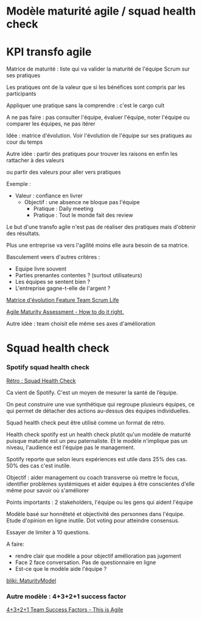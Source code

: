 # Modèle maturité agile / squad health check

# KPI transfo agile

Matrice de maturité : liste qui va valider la maturité de l'équipe Scrum sur ses pratiques

Les pratiques ont de la valeur que si les bénéfices sont compris par les participants

Appliquer une pratique sans la comprendre : c'est le cargo cult  

A ne pas faire : pas consulter l'équipe, évaluer l'équipe, noter l'équipe ou comparer les équipes, ne pas itérer

Idée : matrice d'évolution. Voir l'évolution de l'équipe sur ses pratiques au cour du temps

Autre idée : partir des pratiques pour trouver les raisons en enfin les rattacher à des valeurs 

ou partir des valeurs pour aller vers pratiques

Exemple : 

- Valeur : confiance en livrer
    - Objectif : une absence ne bloque pas l'équipe
        - Pratique : Daily meeting
        - Pratique : Tout le monde fait des review

Le but d'une transfo agile n'est pas de réaliser des pratiques mais d'obtenir des résultats. 

Plus une entreprise va vers l'agilité moins elle aura besoin de sa matrice. 

Basculement veers d'autres critères : 

- Equipe livre souvent
- Parties prenantes contentes ? (surtout utilisateurs)
- Les équipes se sentent bien ?
- L'entreprise gagne-t-elle de l'argent ?

[Matrice d'évolution Feature Team Scrum Life](https://docs.google.com/spreadsheets/d/1TbkmJihLWumsgxPwThuevEYF9oUKm81b8CqPoUj4jQ8/edit#gid=1247087627)

[Agile Maturity Assessment - How to do it right.](https://www.youtube.com/watch?v=TuuNiXdWqRA&ab_channel=TiagoRosa)

Autre idée : team choisit elle même ses axes d'amélioration

# Squad health check

### Spotify squad health check

[Rétro : Squad Health Check](https://jp-lambert.me/r%C3%A9tro-squad-health-check-94d3fed9997)

Ca vient de Spotify. C'est un moyen de mesurer la santé de l’équipe. 

On peut construire une vue synthétique qui regroupe plusieurs équipes, ce qui permet de détacher des actions au-dessus des équipes individuelles.

Squad health check peut être utilisé comme un format de rétro. 

Health check spotify est un health check plutôt qu'un modèle de maturité puisque maturité est un peu paternaliste. Et le modèle n'implique pas un niveau, l'audience est l'équipe pas le management. 

Spotify reporte que selon leurs expériences est utile dans 25% des cas. 50% des cas c'est inutile. 

Objectif : aider management ou coach transverse où mettre le focus, identifier problèmes systémiques et aider équipes à être conscientes d'elle même pour savoir où s'améliorer

Points importants : 2 stakeholders, l'équipe ou les gens qui aident l'équipe

Modèle basé sur honnêteté et objectivité des personnes dans l'équipe. Etude d'opinion en ligne inutile. Dot voting pour atteindre consensus.

Essayer de limiter à 10 questions.

A faire:

- rendre clair que modèle a pour objectif amélioration pas jugement
- Face 2 face conversation. Pas de questionnaire en ligne
- Est-ce que le modèle aide l'équipe ?

[bliki: MaturityModel](https://martinfowler.com/bliki/MaturityModel.html)

### Autre modèle : 4+3+2+1 success factor

[4+3+2+1 Team Success Factors - This is Agile](https://www.youtube.com/watch?v=0BcwY1fZtY4&ab_channel=crispagileacademy)